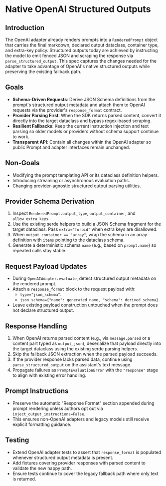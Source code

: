 # Native OpenAI Structured Outputs

## Introduction

The OpenAI adapter already renders prompts into a `RenderedPrompt` object that carries the final markdown, declared output dataclass, container type, and extra-key policy. Structured outputs today are achieved by instructing the model to emit fenced JSON and scraping the response via `parse_structured_output`. This spec captures the changes needed for the adapter to take advantage of OpenAI's native structured outputs while preserving the existing fallback path.

## Goals

- **Schema-Driven Requests**: Derive JSON Schema definitions from the prompt's structured output metadata and attach them to OpenAI requests via the provider's `response_format` contract.
- **Provider Parsing First**: When the SDK returns parsed content, convert it directly into the target dataclass and bypass regex-based scraping.
- **Resilient Fallbacks**: Keep the current instruction injection and text parsing so older models or providers without schema support continue to work.
- **Transparent API**: Contain all changes within the OpenAI adapter so public Prompt and adapter interfaces remain unchanged.

## Non-Goals

- Modifying the prompt templating API or its dataclass definition helpers.
- Introducing streaming or asynchronous evaluation paths.
- Changing provider-agnostic structured output parsing utilities.

## Provider Schema Derivation

1. Inspect `RenderedPrompt.output_type`, `output_container`, and `allow_extra_keys`.
2. Use the existing serde helpers to build a JSON Schema fragment for the target dataclass. Pass `extra="forbid"` when extra keys are disallowed.
3. When `output_container == "array"`, wrap the schema in an array definition with `items` pointing to the dataclass schema.
4. Generate a deterministic schema `name` (e.g., based on `prompt.name`) so repeated calls stay stable.

## Request Payload Updates

- During `OpenAIAdapter.evaluate`, detect structured output metadata on the rendered prompt.
- Attach a `response_format` block to the request payload with:
  - `type="json_schema"`.
  - `json_schema={"name": generated_name, "schema": derived_schema}`.
- Leave existing payload construction untouched when the prompt does not declare structured output.

## Response Handling

1. When OpenAI returns parsed content (e.g., via `message.parsed` or a content part typed as `output_json`), deserialize that payload directly into the target dataclass using the existing serde parsing helpers.
2. Skip the fallback JSON extraction when the parsed payload succeeds.
3. If the provider response lacks parsed data, continue using `parse_structured_output` on the assistant's text message.
4. Propagate failures as `PromptEvaluationError` with the `"response"` stage to align with existing error handling.

## Prompt Instructions

- Preserve the automatic "Response Format" section appended during prompt rendering unless authors opt out via `inject_output_instructions=False`.
- This ensures non-OpenAI adapters and legacy models still receive explicit formatting guidance.

## Testing

- Extend OpenAI adapter tests to assert that `response_format` is populated whenever structured output metadata is present.
- Add fixtures covering provider responses with parsed content to validate the new happy path.
- Ensure tests continue to cover the legacy fallback path where only text is returned.


